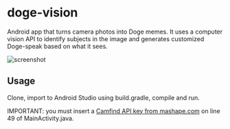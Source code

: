 # doge-vision

Android app that turns camera photos into Doge memes. It uses a computer vision API to identify subjects in the image and generates customized Doge-speak based on what it sees. 

![screenshot](http://i.imgur.com/iG5hfDM.png)

## Usage

Clone, import to Android Studio using build.gradle, compile and run.

IMPORTANT: you must insert a [Camfind API key from mashape.com](https://market.mashape.com/imagesearcher/camfind) on line 49 of MainActivity.java.
